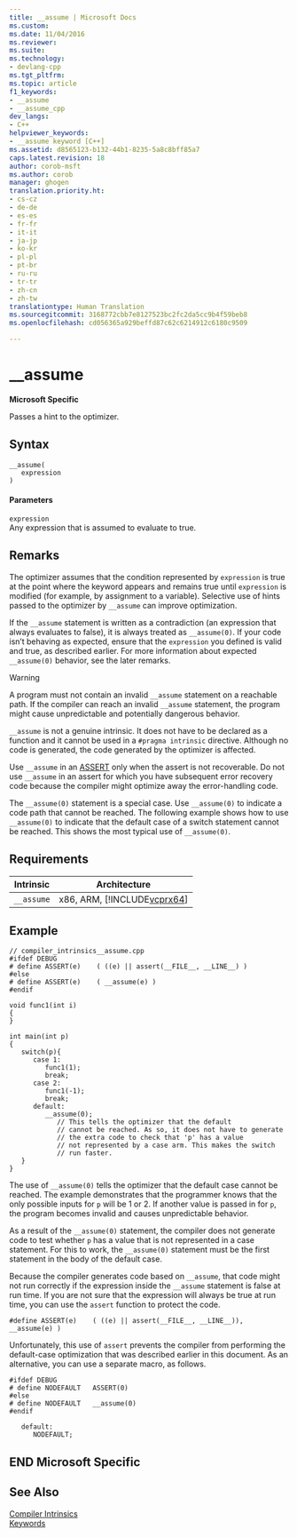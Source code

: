 ```yaml
---
title: __assume | Microsoft Docs
ms.custom: 
ms.date: 11/04/2016
ms.reviewer: 
ms.suite: 
ms.technology:
- devlang-cpp
ms.tgt_pltfrm: 
ms.topic: article
f1_keywords:
- __assume
- __assume_cpp
dev_langs:
- C++
helpviewer_keywords:
- __assume keyword [C++]
ms.assetid: d8565123-b132-44b1-8235-5a8c8bff85a7
caps.latest.revision: 18
author: corob-msft
ms.author: corob
manager: ghogen
translation.priority.ht:
- cs-cz
- de-de
- es-es
- fr-fr
- it-it
- ja-jp
- ko-kr
- pl-pl
- pt-br
- ru-ru
- tr-tr
- zh-cn
- zh-tw
translationtype: Human Translation
ms.sourcegitcommit: 3168772cbb7e8127523bc2fc2da5cc9b4f59beb8
ms.openlocfilehash: cd056365a929beffd87c62c6214912c6180c9509

---
```

# __assume
**Microsoft Specific**  
  
 Passes a hint to the optimizer.  
  
## Syntax  
  
```  
__assume(  
   expression  
)  
```  
  
#### Parameters  
 `expression`  
 Any expression that is assumed to evaluate to true.  
  
## Remarks  
 The optimizer assumes that the condition represented by `expression` is true at the point where the keyword appears and remains true until `expression` is modified (for example, by assignment to a variable). Selective use of hints passed to the optimizer by `__assume` can improve optimization.  
  
 If the `__assume` statement is written as a contradiction (an expression that always evaluates to false), it is always treated as `__assume(0)`. If your code isn’t behaving as expected, ensure that the `expression` you defined is valid and true, as described earlier. For more information about expected `__assume(0)` behavior, see the later remarks.  
  
> [!WARNING]
>  A program must not contain an invalid `__assume` statement on a reachable path. If the compiler can reach an invalid `__assume` statement, the program might cause unpredictable and potentially dangerous behavior.  
  
 `__assume` is not a genuine intrinsic. It does not have to be declared as a function and it cannot be used in a `#pragma intrinsic` directive. Although no code is generated, the code generated by the optimizer is affected.  
  
 Use `__assume` in an [ASSERT](../c-runtime-library/reference/assert-asserte-assert-expr-macros.md) only when the assert is not recoverable. Do not use `__assume` in an assert for which you have subsequent error recovery code because the compiler might optimize away the error-handling code.  
  
 The `__assume(0)` statement is a special case. Use `__assume(0)` to indicate a code path that cannot be reached. The following example shows how to use `__assume(0)` to indicate that the default case of a switch statement cannot be reached. This shows the most typical use of `__assume(0)`.  
  
## Requirements  
  
|Intrinsic|Architecture|  
|---------------|------------------|  
|`__assume`|x86, ARM, [!INCLUDE[vcprx64](../assembler/inline/includes/vcprx64_md.md)]|  
  
## Example  
  
```  
// compiler_intrinsics__assume.cpp  
#ifdef DEBUG  
# define ASSERT(e)    ( ((e) || assert(__FILE__, __LINE__) )  
#else  
# define ASSERT(e)    ( __assume(e) )  
#endif  
  
void func1(int i)  
{  
}  
  
int main(int p)  
{  
   switch(p){  
      case 1:  
         func1(1);  
         break;  
      case 2:  
         func1(-1);  
         break;  
      default:  
         __assume(0);  
            // This tells the optimizer that the default  
            // cannot be reached. As so, it does not have to generate  
            // the extra code to check that 'p' has a value   
            // not represented by a case arm. This makes the switch   
            // run faster.  
   }  
}  
```  
  
 The use of `__assume(0)` tells the optimizer that the default case cannot be reached. The example demonstrates that the programmer knows that the only possible inputs for `p` will be 1 or 2. If another value is passed in for `p`, the program becomes invalid and causes unpredictable behavior.  
  
 As a result of the `__assume(0)` statement, the compiler does not generate code to test whether `p` has a value that is not represented in a case statement. For this to work, the `__assume(0)` statement must be the first statement in the body of the default case.  
  
 Because the compiler generates code based on `__assume`, that code might not run correctly if the expression inside the `__assume` statement is false at run time. If you are not sure that the expression will always be true at run time, you can use the `assert` function to protect the code.  
  
```  
#define ASSERT(e)    ( ((e) || assert(__FILE__, __LINE__)), __assume(e) )  
```  
  
 Unfortunately, this use of `assert` prevents the compiler from performing the default-case optimization that was described earlier in this document. As an alternative, you can use a separate macro, as follows.  
  
```  
#ifdef DEBUG  
# define NODEFAULT   ASSERT(0)  
#else  
# define NODEFAULT   __assume(0)  
#endif  
  
   default:  
      NODEFAULT;  
```  
  
## END Microsoft Specific  
  
## See Also  
 [Compiler Intrinsics](../intrinsics/compiler-intrinsics.md)   
 [Keywords](../cpp/keywords-cpp.md)


<!--HONumber=Jan17_HO1-->


